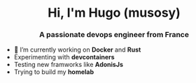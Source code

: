 <h1 align="center">Hi, I'm Hugo (musosy)</h1>
<h3 align="center">A passionate devops engineer from France</h3>

- 🔭 I’m currently working on **Docker** and **Rust**
- Experimenting with **devcontainers**
- Testing new framworks like **AdonisJs**
- Trying to build my **homelab** 
